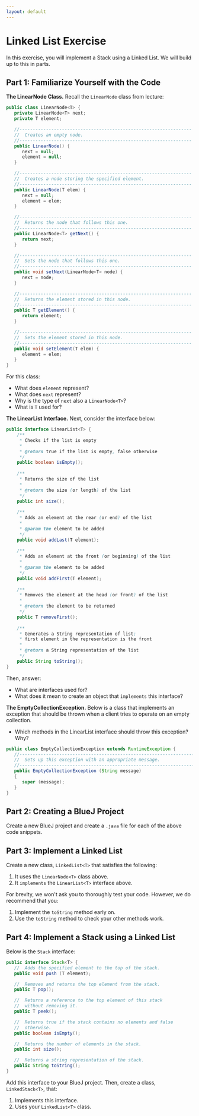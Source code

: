 ```yaml
---
layout: default
---
```



# Linked List Exercise

In this exercise, you will implement a Stack using a Linked List. We will build up to this in parts. 


## Part 1: Familiarize Yourself with the Code

**The LinearNode Class.** Recall the `LinearNode` class from lecture:

```java
public class LinearNode<T> {
   private LinearNode<T> next;
   private T element;

   //-----------------------------------------------------------------
   //  Creates an empty node.
   //-----------------------------------------------------------------
   public LinearNode() {
      next = null;
      element = null;
   }

   //-----------------------------------------------------------------
   //  Creates a node storing the specified element.
   //-----------------------------------------------------------------
   public LinearNode(T elem) {
      next = null;
      element = elem;
   }

   //-----------------------------------------------------------------
   //  Returns the node that follows this one.
   //-----------------------------------------------------------------
   public LinearNode<T> getNext() {
      return next;
   }

   //-----------------------------------------------------------------
   //  Sets the node that follows this one.
   //-----------------------------------------------------------------
   public void setNext(LinearNode<T> node) {
      next = node;
   }

   //-----------------------------------------------------------------
   //  Returns the element stored in this node.
   //-----------------------------------------------------------------
   public T getElement() {
      return element;
   }

   //-----------------------------------------------------------------
   //  Sets the element stored in this node.
   //-----------------------------------------------------------------
   public void setElement(T elem) {
      element = elem;
   }
}
```

For this class:
* What does `element` represent?
* What does `next` represent?
* Why is the type of `next` also a `LinearNode<T>`?
* What is `T` used for?


**The LinearList Interface.** Next, consider the interface below:

```java
public interface LinearList<T> {
    /**
     * Checks if the list is empty
     * 
     * @return true if the list is empty, false otherwise
     */
    public boolean isEmpty();
    
    /**
     * Returns the size of the list
     * 
     * @return the size (or length) of the list
     */
    public int size();
    
    /**
     * Adds an element at the rear (or end) of the list
     * 
     * @param the element to be added
     */
    public void addLast(T element);
    
    /**
     * Adds an element at the front (or beginning) of the list
     * 
     * @param the element to be added
     */
    public void addFirst(T element);
    
    /**
     * Removes the element at the head (or front) of the list
     * 
     * @return the element to be returned
     */
    public T removeFirst();
    
    /**
     * Generates a String representation of list; 
     * first element in the representation is the front
     * 
     * @return a String representation of the list
     */
    public String toString();
}
```

Then, answer:
* What are interfaces used for?
* What does it mean to create an object that `implements` this interface?

**The EmptyCollectionException.** Below is a class that implements an exception that should be thrown
when a client tries to operate on an empty collection.
* Which methods in the LinearList interface should throw this exception? Why?
```java
public class EmptyCollectionException extends RuntimeException {
   //------------------------------------------------------------------
   //  Sets up this exception with an appropriate message.
   //------------------------------------------------------------------
   public EmptyCollectionException (String message)
   {
      super (message);
   }
}
```

## Part 2: Creating a BlueJ Project

Create a new BlueJ project and create a `.java` file for each of the above code snippets.


## Part 3: Implement a Linked List

Create a new class, `LinkedList<T>` that satisfies the following:
1. It uses the `LinearNode<T>` class above.
2. It `implements` the `LinearList<T>` interface above.

For brevity, we won't ask you to thoroughly test your code. However, we do recommend that you:
1. Implement the `toString` method early on.
2. Use the `toString` method to check your other methods work.


## Part 4: Implement a Stack using a Linked List

Below is the `Stack` interface:

```java
public interface Stack<T> {
   //  Adds the specified element to the top of the stack.
   public void push (T element);

   //  Removes and returns the top element from the stack.
   public T pop();

   //  Returns a reference to the top element of this stack
   //  without removing it.
   public T peek();

   //  Returns true if the stack contains no elements and false
   //  otherwise.
   public boolean isEmpty();

   //  Returns the number of elements in the stack.
   public int size();

   //  Returns a string representation of the stack.
   public String toString();
}
```

Add this interface to your BlueJ project. Then, create a class, `LinkedStack<T>`, that:
1. Implements this interface.
2. Uses your `LinkedList<T>` class.


<!--

## Part 5: Create a Doubly-Linked List Node

1. Extend the `LinearNode<T>` class to create a `DoublyLinearNode<T>` class.
2. In addition to maintaining a reference to the *next* element in the list, this class should also maintain a reference to the element *previous* in the list.
3. Create the necessary getters and setters for this class, following the style of `LinearNode<T>`.


## Part 6:  Create a Doubly-Linked List

1. Using your `DoublyLinearNode<T>`, create a new class, `DoublyLinkedList`, that implements `LinearList` interface.
2. Implemenmt *every method* listed in the interface.
3. Add a method, `removeLast`, that removes the last element of the list. You should be able to implement this *without any loops*.

-->